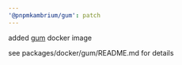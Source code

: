 ```yaml
---
'@pnpmkambrium/gum': patch
---
```


added [gum](https://github.com/charmbracelet/gum) docker image

see packages/docker/gum/README.md for details
